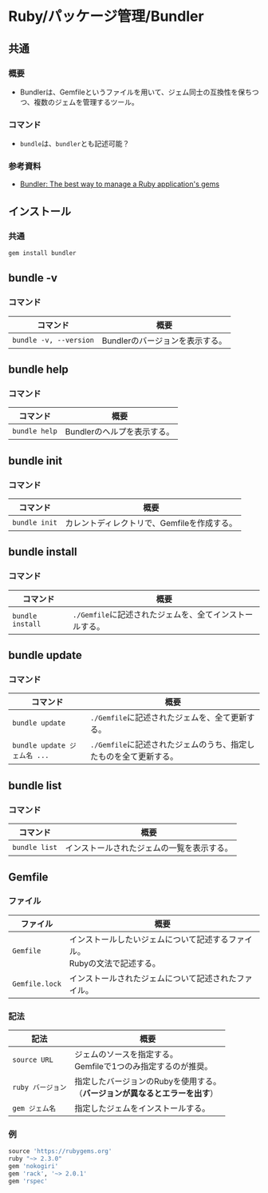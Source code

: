 # Ruby/パッケージ管理/Bundler

## 共通

### 概要

- Bundlerは、Gemfileというファイルを用いて、ジェム同士の互換性を保ちつつ、複数のジェムを管理するツール。

### コマンド

- `bundle`は、`bundler`とも記述可能？

### 参考資料

- [Bundler: The best way to manage a Ruby application's gems](https://bundler.io/)

## インストール

### 共通

```bash
gem install bundler
```

## bundle -v

### コマンド

| コマンド               | 概要                            |
| ---------------------- | ------------------------------- |
| `bundle -v, --version` | Bundlerのバージョンを表示する。 |

## bundle help

### コマンド

| コマンド      | 概要                        |
| ------------- | --------------------------- |
| `bundle help` | Bundlerのヘルプを表示する。 |

## bundle init

### コマンド

| コマンド      | 概要                                        |
| ------------- | ------------------------------------------- |
| `bundle init` | カレントディレクトリで、Gemfileを作成する。 |

## bundle install

### コマンド

| コマンド         | 概要                                                    |
| ---------------- | ------------------------------------------------------- |
| `bundle install` | `./Gemfile`に記述されたジェムを、全てインストールする。 |

## bundle update

### コマンド

| コマンド                     | 概要                                                         |
| ---------------------------- | ------------------------------------------------------------ |
| `bundle update`              | `./Gemfile`に記述されたジェムを、全て更新する。              |
| `bundle update ジェム名 ...` | `./Gemfile`に記述されたジェムのうち、指定したものを全て更新する。 |

## bundle list

### コマンド

| コマンド      | 概要                                       |
| ------------- | ------------------------------------------ |
| `bundle list` | インストールされたジェムの一覧を表示する。 |

## Gemfile

### ファイル

| ファイル       | 概要                                                         |
| -------------- | ------------------------------------------------------------ |
| `Gemfile`      | インストールしたいジェムについて記述するファイル。<br />Rubyの文法で記述する。 |
| `Gemfile.lock` | インストールされたジェムについて記述されたファイル。         |

### 記法

| 記法              | 概要                                                         |
| ----------------- | ------------------------------------------------------------ |
| `source URL`      | ジェムのソースを指定する。<br />Gemfileで1つのみ指定するのが推奨。 |
| `ruby バージョン` | 指定したバージョンのRubyを使用する。<br />（**バージョンが異なるとエラーを出す**） |
| `gem ジェム名`    | 指定したジェムをインストールする。                           |

### 例

```ruby
source 'https://rubygems.org'
ruby "~> 2.3.0"
gem 'nokogiri'
gem 'rack', '~> 2.0.1'
gem 'rspec'
```
